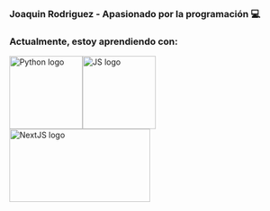 ### Joaquin Rodriguez - Apasionado por la programación :computer: 


### Actualmente, estoy aprendiendo con: 
<img src="https://upload.wikimedia.org/wikipedia/commons/thumb/0/0a/Python.svg/800px-Python.svg.png" alt="Python logo" width="130" height="130" title="Python"><img src="https://upload.wikimedia.org/wikipedia/commons/thumb/9/99/Unofficial_JavaScript_logo_2.svg/320px-Unofficial_JavaScript_logo_2.svg.png" alt="JS logo" width="130" height="130" title="JS">
<img src="https://upload.wikimedia.org/wikipedia/commons/thumb/8/8e/Nextjs-logo.svg/394px-Nextjs-logo.svg.png" alt="NextJS logo" width="250" height="130" title="NextJS">

